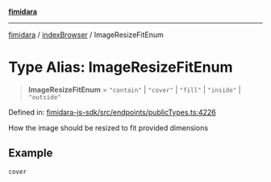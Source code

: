 [**fimidara**](../../README.md)

***

[fimidara](../../modules.md) / [indexBrowser](../README.md) / ImageResizeFitEnum

# Type Alias: ImageResizeFitEnum

> **ImageResizeFitEnum** = `"contain"` \| `"cover"` \| `"fill"` \| `"inside"` \| `"outside"`

Defined in: [fimidara-js-sdk/src/endpoints/publicTypes.ts:4226](https://github.com/softkave/fimidara/blob/feac071900ab8644442d355e5cb5db9df2f34600/fimidara-js-sdk/src/endpoints/publicTypes.ts#L4226)

How the image should be resized to fit provided dimensions

## Example

```
cover
```
